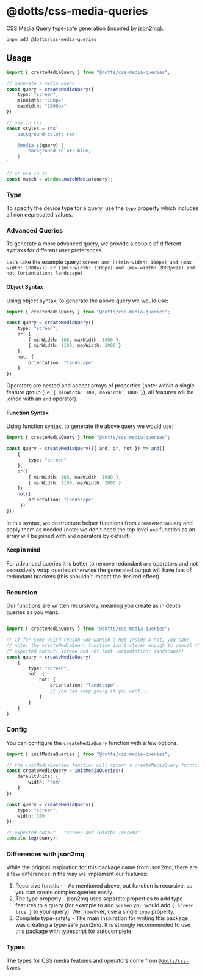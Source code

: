 # @dotts/css-media-queries

CSS Media Query type-safe generation (inspired by [json2mq](https://github.com/akiran/json2mq)).

```shell
pnpm add @dotts/css-media-queries
```

## Usage
```ts
import { createMediaQuery } from "@dotts/css-media-queries";

// generate a media query
const query = createMediaQuery({
    type: "screen",
    minWidth: "100px",
    maxWidth: "1000px"
})

// use in css
const styles = css`
    background-color: red;

    @media ${query} {
        background-color: blue;
    }
`

// or use in js
const match = window.matchMedia(query);
```

### Type
To specify the device type for a query, use the `type` property which includes all non deprecated values.

### Advanced Queries
To generate a more advanced query, we provide a couple of different syntaxs for different user preferences.

Let's take the example query: `screen and (((min-width: 100px) and (max-width: 1000px)) or ((min-width: 1100px) and (max-width: 2000px))) and not (orientation: landscape)`

#### Object Syntax
Using object syntax, to generate the above query we would use:
```ts
import { createMediaQuery } from "@dotts/css-media-queries";

const query = createMediaQuery({
    type: "screen",
    or: [
        { minWidth: 100, maxWidth: 1000 },
        { minWidth: 1100, maxWidth: 2000 }
    ],
    not: {
        orientation: "landscape"
    }
})
```
Operators are nested and accept arrays of properties (note: within a single feature group (i.e. `{ minWidth: 100, maxWidth: 1000 }`), all features will be joined with an `and` operator).

#### Function Syntax
Using function syntax, to generate the above query we would use:
```ts
import { createMediaQuery } from "@dotts/css-media-queries";

const query = createMediaQuery(({ and, or, not }) => and([
    {
        type: "screen"
    },
    or([
        { minWidth: 100, maxWidth: 1000 },
        { minWidth: 1100, maxWidth: 2000 }
    ]),
    not({ 
        orientation: "landscape"
     })
]))
```
In this syntax, we destructure helper functions from `createMediaQuery` and apply them as needed (note:  we don't need the top level `and` function as an array will be joined with `and` operators by default).

#### Keep in mind
For advanced queries it is better to remove redundant `and` operators and not excessively wrap queries otherwise the generated output will have lots of redundant brackets (this shouldn't impact the desired effect).

### Recursion
Our functions are written recursively, meaning you create as in depth queries as you want.

```ts

import { createMediaQuery } from "@dotts/css-media-queries";

// if for some weird reason you wanted a not inside a not, you can!
// note: the createMediaQuery function isn't clever enough to cancel the not operators out so you'll end up with two of them
// expected output: screen and not (not (orientation: landscape))
const query = createMediaQuery(
    {
        type: "screen",
        not: {
            not: {
                orientation: "landscape",
                // you can keep going if you want...
            }
        }
    }
)
```

### Config
You can configure the `createMediaQuery` function with a few options.
```ts
import { initMediaQueries } from "@dotts/css-media-queries";

// the initMediaQueries function will return a createMediaQuery function
const createMediaQuery = initMediaQueries({
    defaultUnits: {
        width: "rem"
    }
});

const query = createMediaQuery({
    type: "screen",
    width: 100
});

// expected output - "screen and (width: 100rem)"
console.log(query);
```

### Differences with json2mq
While the original inspiration for this package came from json2mq, there are a few differences in the way we implement our features:

1. Recursive function - As mentioned above, out function is recursive, so you can create complex queries easily.
2. The type property - json2mq uses separate properties to add type features to a query (for example to add `screen` you would add `{ screen: true }` to your query). We, however, use a single `type` property.
3. Complete type-safety - The main inspiration for writing this package was creating a type-safe json2mq. It is strongly recommended to use this package with typescript for autocomplete.

### Types
The types for CSS media features and operators come from [`@dotts/css-types`](https://github.com/shahzadq/dotts/blob/main/packages/css-types).